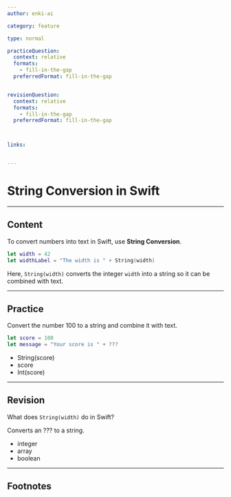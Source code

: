```yaml
---
author: enki-ai

category: feature

type: normal

practiceQuestion:
  context: relative
  formats:
    - fill-in-the-gap
  preferredFormat: fill-in-the-gap


revisionQuestion:
  context: relative
  formats:
    - fill-in-the-gap
  preferredFormat: fill-in-the-gap



links:


---
```


# String Conversion in Swift

---
## Content

To convert numbers into text in Swift, use **String Conversion**.

```swift
let width = 42
let widthLabel = "The width is " + String(width)
```

Here, `String(width)` converts the integer `width` into a string so it can be combined with text.


---
## Practice

Convert the number 100 to a string and combine it with text.

```swift
let score = 100
let message = "Your score is " + ???
```

- String(score)
- score
- Int(score)


---
## Revision

What does `String(width)` do in Swift?

Converts an ??? to a string.

- integer
- array
- boolean


---
## Footnotes


